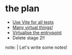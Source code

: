 # the plan

- [Use Vite for all tests](https://github.com/embroider-build/embroider/pull/1840)
- [Many virtual things!](https://github.com/embroider-build/embroider/pulls/BlueCutOfficial)
- [Virtualise the entrypoint](https://github.com/embroider-build/embroider/pull/1779)
- Delete stage 2!!

note: |
  Let's write some notes!